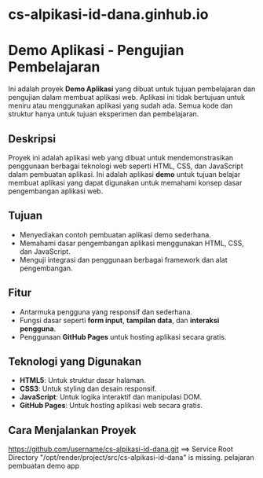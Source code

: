 # cs-alpikasi-id-dana.ginhub.io
# Demo Aplikasi - Pengujian Pembelajaran

Ini adalah proyek **Demo Aplikasi** yang dibuat untuk tujuan pembelajaran dan pengujian dalam membuat aplikasi web. Aplikasi ini tidak bertujuan untuk meniru atau menggunakan aplikasi yang sudah ada. Semua kode dan struktur hanya untuk tujuan eksperimen dan pembelajaran.

## Deskripsi

Proyek ini adalah aplikasi web yang dibuat untuk mendemonstrasikan penggunaan berbagai teknologi web seperti HTML, CSS, dan JavaScript dalam pembuatan aplikasi. Ini adalah aplikasi **demo** untuk tujuan belajar membuat aplikasi yang dapat digunakan untuk memahami konsep dasar pengembangan aplikasi web.

## Tujuan

- Menyediakan contoh pembuatan aplikasi demo sederhana.
- Memahami dasar pengembangan aplikasi menggunakan HTML, CSS, dan JavaScript.
- Menguji integrasi dan penggunaan berbagai framework dan alat pengembangan.

## Fitur

- Antarmuka pengguna yang responsif dan sederhana.
- Fungsi dasar seperti **form input**, **tampilan data**, dan **interaksi pengguna**.
- Penggunaan **GitHub Pages** untuk hosting aplikasi secara gratis.

## Teknologi yang Digunakan

- **HTML5**: Untuk struktur dasar halaman.
- **CSS3**: Untuk styling dan desain responsif.
- **JavaScript**: Untuk logika interaktif dan manipulasi DOM.
- **GitHub Pages**: Untuk hosting aplikasi web secara gratis.

## Cara Menjalankan Proyek
https://github.com/username/cs-alpikasi-id-dana.git
==> Service Root Directory "/opt/render/project/src/cs-alpikasi-id-dana" is missing.
pelajaran pembuatan demo app
